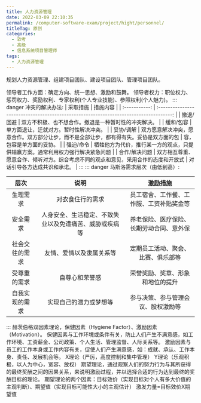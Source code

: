 ```yaml
---
title: 人力资源管理
date: 2022-03-09 22:10:35
permalink: /computer-software-exam/project/hight/personnel/
titleTag: 原创
categories: 
  - 软考
  - 高级
  - 信息系统项目管理师
tags: 
  - 人力资源管理
---
```


规划人力资源管理、组建项目团队、建设项目团队、管理项目团队。

<!-- more -->

领导者工作方面：确定方向、统一思想、激励和鼓舞。
领导者权力：职位权力、惩罚权力、奖励权利、专家权利(个人专业技能)、参照权利(个人魅力)。
::: danger
冲突的解决办法:
|   采取措施    |                                        措施内容                                        |
| :-----------: | :------------------------------------------------------------------------------------: |
|   撤退/回避   |                  双方不积极、也不想合作。撤退是一种暂时性的冲突解决。                  |
|   缓和/包容   |                         单方面退让，迁就对方。暂时性解决冲突。                         |
|   妥协/调解   | 双方愿意解决冲突，愿意合作。双方部分让步，而不是全部让步，都有得有失。妥协是双方面的包 | 容，包容是单方面的妥协。     |
|   强迫/命令   |     牺牲他方为代价，推行某一方的观点，只提供输赢方案。通常利用权力强行解决紧急问题     |
| 合作/解决问题 |   双方相互尊重、愿意合作、倾听对方。综合考虑不同的观点和意见，采用合作的态度和开放式   | 对话引导各方达成共识和承诺。 |
:::
::: danger
马斯洛需求层次（由低到高）:

|      层次      |                          说明                          |                 激励措施                 |
| :------------: | :----------------------------------------------------: | :--------------------------------------: |
|    生理需求    |                    对衣食住行的需求                    | 员工宿舍、工作餐、工作服、工资补贴奖金等 |
|    安全需求    | 人身安全、生活稳定、不致失业以及免遭痛苦、威胁或疾病等 | 养老保险、医疗保险、长期劳动合同、意外保 | 险、失业保险、在职培训等 |
| 社会交往的需求 |                友情、爱情以及隶属关系等                |    定期员工活动、聚会、比赛、俱乐部等    |
|  受尊重的需求  |                     自尊心和荣誉感                     |     荣誉奖励、奖章、形象和地位的提升     |
| 自我实现的需求 |                 实现自己的潜力或梦想等                 |    参与决策、参与管理会议、股权激励等    |
:::
赫茨伯格双因素理论，保健因素（Hygiene Factor）、激励因素（Motivation）。
保健因素与工作环境或条件有关，防止人们产生不满意感，如工作环境、工资薪金、公司政策、个人生活、管理监督、人际关系等。
激励因素与员工的工作本身或工作内容有关，促使人们产生满意感，如：成就、承认、工作本身、责任、发展机会等。
X理论（严厉，高度控制和集中管理）    Y理论（乐观积极，以人为中心，宽容、放权）
期望理论，通过观察人们的努力行为与其所获得的最终奖酬之间的因果关系，来说明激励过程，并以选择合适的行为达到最终的奖酬目标的理论。
期望理论的两个因素：目标效价（实现目标对个人有多大价值的主观判断）、期望值（实现目标可能性大小的主观估计）					激发力量=目标效价X期望值